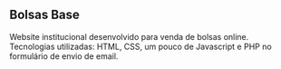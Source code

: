 ## Bolsas Base

Website institucional desenvolvido para venda de bolsas online. <br>
Tecnologias utilizadas: HTML, CSS, um pouco de Javascript e PHP no formulário de envio de email.
